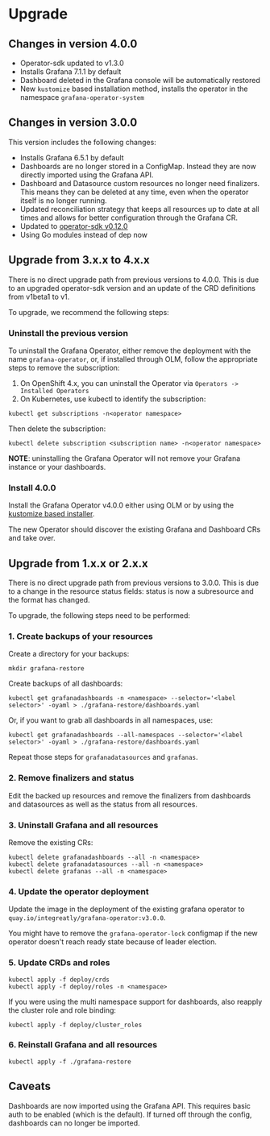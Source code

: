 # Upgrade

## Changes in version 4.0.0

* Operator-sdk updated to v1.3.0
* Installs Grafana 7.1.1 by default
* Dashboard deleted in the Grafana console will be automatically restored
* New `kustomize` based installation method, installs the operator in the namespace `grafana-operator-system`

## Changes in version 3.0.0

This version includes the following changes:

* Installs Grafana 6.5.1 by default
* Dashboards are no longer stored in a ConfigMap. Instead they are now directly imported using the Grafana API.
* Dashboard and Datasource custom resources no longer need finalizers. This means they can be deleted at any time, even when the operator itself is no longer running.
* Updated reconciliation strategy that keeps all resources up to date at all times and allows for better configuration through the Grafana CR.
* Updated to [operator-sdk v0.12.0](https://github.com/operator-framework/operator-sdk/releases/tag/v0.12.0)
* Using Go modules instead of dep now

## Upgrade from 3.x.x to 4.x.x

There is no direct upgrade path from previous versions to 4.0.0. This is due to an upgraded operator-sdk version and an update of the CRD definitions from v1beta1 to v1.

To upgrade, we recommend the following steps:

### Uninstall the previous version

To uninstall the Grafana Operator, either remove the deployment with the name `grafana-operator`, or, if installed through OLM, follow the appropriate steps to remove the subscription:

1) On OpenShift 4.x, you can uninstall the Operator via `Operators -> Installed Operators`
2) On Kubernetes, use kubectl to identify the subscription:

```shell
kubectl get subscriptions -n<operator namespace>
```

Then delete the subscription:

```shell
kubectl delete subscription <subscription name> -n<operator namespace>
```

__NOTE__: uninstalling the Grafana Operator will not remove your Grafana instance or your dashboards.

### Install 4.0.0

Install the Grafana Operator v4.0.0 either using OLM or by using the [kustomize based installer](./deploy_grafana.md#Kustomize).

The new Operator should discover the existing Grafana and Dashboard CRs and take over.

## Upgrade from 1.x.x or 2.x.x

There is no direct upgrade path from previous versions to 3.0.0. This is due to a change in the resource status fields: status is now a subresource and the format has changed.

To upgrade, the following steps need to be performed:

### 1. Create backups of your resources

Create a directory for your backups:

```shell script
mkdir grafana-restore
```

Create backups of all dashboards:

```shell script
kubectl get grafanadashboards -n <namespace> --selector='<label selector>' -oyaml > ./grafana-restore/dashboards.yaml
```

Or, if you want to grab all dashboards in all namespaces, use:

```shell script
kubectl get grafanadashboards --all-namespaces --selector='<label selector>' -oyaml > ./grafana-restore/dashboards.yaml
```

Repeat those steps for `grafanadatasources` and `grafanas`.

### 2. Remove finalizers and status

Edit the backed up resources and remove the finalizers from dashboards and datasources as well as the status from all resources.

### 3. Uninstall Grafana and all resources

Remove the existing CRs:

```shell script
kubectl delete grafanadashboards --all -n <namespace>
kubectl delete grafanadatasources --all -n <namespace>
kubectl delete grafanas --all -n <namespace>
```

### 4. Update the operator deployment

Update the image in the deployment of the existing grafana operator to `quay.io/integreatly/grafana-operator:v3.0.0`.

You might have to remove the `grafana-operator-lock` configmap if the new operator doesn't reach ready state because of leader election.

### 5. Update CRDs and roles

```shell script
kubectl apply -f deploy/crds
kubectl apply -f deploy/roles -n <namespace>
```

If you were using the multi namespace support for dashboards, also reapply the cluster role and role binding:

```shell script
kubectl apply -f deploy/cluster_roles
```

### 6. Reinstall Grafana and all resources

```shell script
kubectl apply -f ./grafana-restore
```

## Caveats

Dashboards are now imported using the Grafana API. This requires basic auth to be enabled (which is the default). If turned off through the config, dashboards can no longer be imported.
